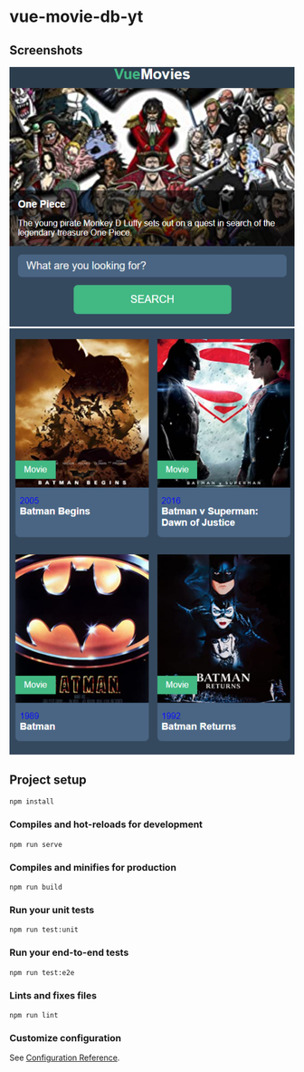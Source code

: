 # vue-movie-db-yt

## Screenshots

!["Screenshot description](https://github.com/Methujan/MoviesApp/blob/master/docs/Home.PNG)
!["Screenshot description](https://github.com/Methujan/MoviesApp/blob/master/docs/Movies.PNG)

## Project setup

```
npm install
```

### Compiles and hot-reloads for development

```
npm run serve
```

### Compiles and minifies for production

```
npm run build
```

### Run your unit tests

```
npm run test:unit
```

### Run your end-to-end tests

```
npm run test:e2e
```

### Lints and fixes files

```
npm run lint
```

### Customize configuration

See [Configuration Reference](https://cli.vuejs.org/config/).
